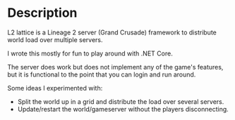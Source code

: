 # Description
L2 lattice is a Lineage 2 server (Grand Crusade) framework to distribute world load over multiple servers.

I wrote this mostly for fun to play around with .NET Core. 

The server does work but does not implement any of the game's features, but it is functional to the point that you can login and run around. 

Some ideas I experimented with:
- Split the world up in a grid and distribute the load over several servers. 
- Update/restart the world/gameserver without the players disconnecting. 

